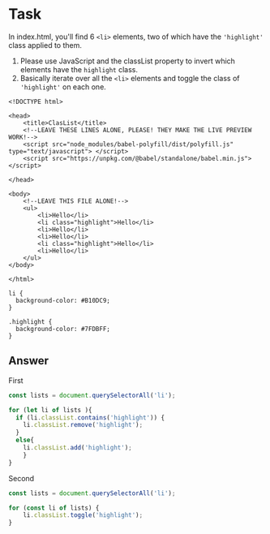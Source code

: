 # Task 

In index.html, you'll find 6 `<li>` elements, two of which have the `'highlight'` class applied to them.
  
1. Please use JavaScript and the classList property to invert which elements have the `highlight` class. 
2. Basically iterate over all the `<li>` elements and toggle the class of `'highlight'` on each one. 

```
<!DOCTYPE html>

<head>
    <title>ClasList</title>
    <!--LEAVE THESE LINES ALONE, PLEASE! THEY MAKE THE LIVE PREVIEW WORK!-->
    <script src="node_modules/babel-polyfill/dist/polyfill.js" type="text/javascript"> </script>
    <script src="https://unpkg.com/@babel/standalone/babel.min.js"></script>

</head>

<body>
    <!--LEAVE THIS FILE ALONE!-->
    <ul>
        <li>Hello</li>
        <li class="highlight">Hello</li>
        <li>Hello</li>
        <li>Hello</li>
        <li class="highlight">Hello</li>
        <li>Hello</li>
    </ul>
</body>

</html>
```

```
li {
  background-color: #B10DC9;
}

.highlight {
  background-color: #7FDBFF;
}
```

## Answer
 
First 
```javascript
const lists = document.querySelectorAll('li');

for (let li of lists ){
  if (li.classList.contains('highlight')) {
    li.classList.remove('highlight');
  }
  else{
    li.classList.add('highlight');
    }
} 

```
Second 
```javascript
const lists = document.querySelectorAll('li');

for (const li of lists) {
    li.classList.toggle('highlight');
}
```
